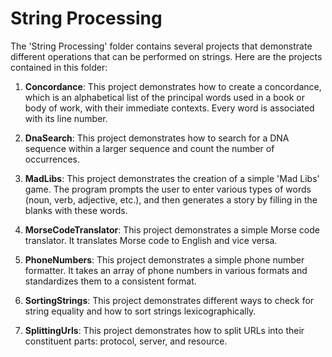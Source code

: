# String Processing
The 'String Processing' folder contains several projects that demonstrate different operations that can be performed on strings. Here are the projects contained in this folder:

1. **Concordance**: This project demonstrates how to create a concordance, which is an alphabetical list of the principal words used in a book or body of work, with their immediate contexts. Every word is associated with its line number.

2. **DnaSearch**: This project demonstrates how to search for a DNA sequence within a larger sequence and count the number of occurrences.

3. **MadLibs**: This project demonstrates the creation of a simple 'Mad Libs' game. The program prompts the user to enter various types of words (noun, verb, adjective, etc.), and then generates a story by filling in the blanks with these words.

4. **MorseCodeTranslator**: This project demonstrates a simple Morse code translator. It translates Morse code to English and vice versa.

5. **PhoneNumbers**: This project demonstrates a simple phone number formatter. It takes an array of phone numbers in various formats and standardizes them to a consistent format.

6. **SortingStrings**: This project demonstrates different ways to check for string equality and how to sort strings lexicographically.

7. **SplittingUrls**: This project demonstrates how to split URLs into their constituent parts: protocol, server, and resource.
